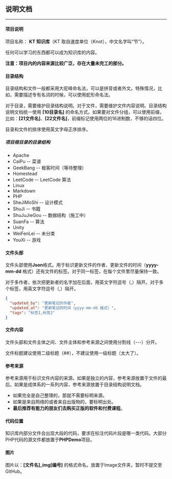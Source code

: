 ## 说明文档

---

#### 项目说明

项目名称： **KT 知识库**（KT 取自速度单位（Knot），中文名字叫“节”）。

任何可以学习的东西都可以成为知识库的内容。

**注意：项目内的内容来源比较广泛，存在大量未完工的部分。**

#### 目录结构

目录结构和文件一般都采用大驼峰命名法，可以是拼音或者外文。特殊情况，比如，需要描述专有名词的时候，可以使用蛇形命名法。

对于目录，需要维护目录结构说明。对于文件，需要维护文件内容说明。目录结构说明文档统一使用 **[10目录名]** 的命名方式。如果要对文件分组，可以使用前缀，比如：**[21文件名]**、**[22文件名]**，前缀标记使用两位的16进制数，不够的话四位。

目录和文件的排序使用英文字母正序排序。

##### 项目根目录的目录结构

- Apache
- CaiPu -- 菜谱
- GeekBang -- 极客时间（等待整理）
- Homestead
- LeetCode -- LeetCode 算法
- Linux
- Markdown
- PHP
- SheJiMoShi -- 设计模式
- ShuJi -- 书籍
- ShuJuJieGou -- 数据结构（施工中）
- SuanFa -- 算法
- Unity
- WeiFenLei -- 未分类
- YouXi -- 游戏

#### 文件头部

文件头部使用**Json**格式。用于标识更新文件的作者、更新文件的时间（**yyyy-mm-dd** 格式）还有文件的标签。对于同一标签，在每个文件里尽量保持一致。

对于多作者，依次把更新者的名字加在后面，用英文字符逗号（,）隔开。对于多个标签，用英文字符逗号（,）隔开。

```json
{
  "updated_by": "更新笔记的作者",
  "updated_at": "更新笔记的时间（yyyy-mm-dd 格式）",
  "tags": "标签1,标签2"
}
```

#### 文件内容

文件头部和文件主体之间、文件主体和参考来源之间使用分割线（---）分开。

文件标题建议使用二级标题（##），不建议使用一级标题（太大了）。

#### 参考来源

参考来源用于标识文件内容的来源。如果是独立的内容，参考来源放置于文件的最后。如果是成体系的一系列内容，参考来源放置于目录结构说明文档。

- 如果完全是自己整理的，那就不需要标明来源。
- 如果是来自网络的或者来自出版物的，要标明出处。
- **最后推荐有能力的朋友们去购买正版的软件和付费课程**。

#### 代码位置

知识库内部分文件会出现大段的代码，要求在标注代码片段是哪一类代码。大部分PHP代码的源文件都放置于**PHPDemo**项目。

#### 图片

图片以：**[文件名]_img[编号]** 的格式命名。放置于Image文件夹，暂时不提交至GitHub。